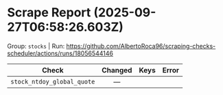 # Scrape Report (2025-09-27T06:58:26.603Z)

Group: `stocks`  |  Run: https://github.com/AlbertoRoca96/scraping-checks-scheduler/actions/runs/18056544146

| Check | Changed | Keys | Error |
|---|:---:|:--|:--|
| `stock_ntdoy_global_quote` | — |  |  |
